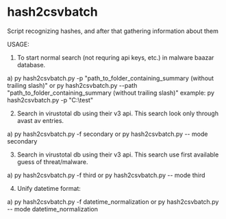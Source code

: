 # hash2csvbatch
Script recognizing hashes, and after that gathering information about them

USAGE:
1. To start normal search (not requring api keys, etc.) in malware baazar database.

a) py hash2csvbatch.py -p "path_to_folder_containing_summary (without trailing slash)" or py hash2csvbatch.py --path "path_to_folder_containing_summary (without trailing slash)"
example:
py hash2csvbatch.py -p "C:\test"

2. Search in virustotal db using their v3 api. This search look only through avast av entries.

a) py hash2csvbatch.py -f secondary or py hash2csvbatch.py -- mode secondary

3. Search in virustotal db using their v3 api. This search use first available guess of threat/malware.

a) py hash2csvbatch.py -f third or py hash2csvbatch.py -- mode third

4. Unify datetime format:

a) py hash2csvbatch.py -f datetime_normalization or py hash2csvbatch.py -- mode datetime_normalization 



